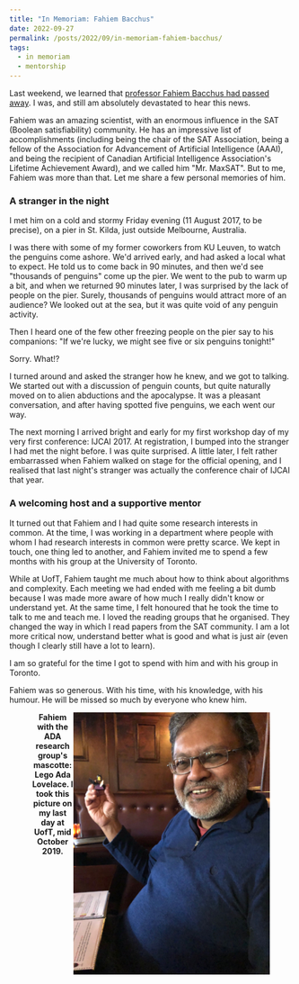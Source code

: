 ```yaml
---
title: "In Memoriam: Fahiem Bacchus"
date: 2022-09-27
permalink: /posts/2022/09/in-memoriam-fahiem-bacchus/
tags:
  - in memoriam
  - mentorship
---
```


Last weekend, we learned that [professor Fahiem Bacchus had passed away](https://web.cs.toronto.edu/news-events/news/in-memoriam-fahiem-bacchus). I was, and still am absolutely devastated to hear this news.

Fahiem was an amazing scientist, with an enormous influence in the SAT (Boolean satisfiability) community. He has an impressive list of accomplishments (including being the chair of the SAT Association, being a fellow of the Association for Advancement of Artificial Intelligence (AAAI), and being the recipient of Canadian Artificial Intelligence Association's Lifetime Achievement Award), and we called him "Mr. MaxSAT". But to me, Fahiem was more than that. Let me share a few personal memories of him.

### A stranger in the night

I met him on a cold and stormy Friday evening (11 August 2017, to be precise), on a pier in St. Kilda, just outside Melbourne, Australia. 

I was there with some of my former coworkers from KU Leuven, to watch the penguins come ashore. We'd arrived early, and had asked a local what to expect. He told us to come back in 90 minutes, and then we'd see "thousands of penguins" come up the pier. We went to the pub to warm up a bit, and when we returned 90 minutes later, I was surprised by the lack of people on the pier. Surely, thousands of penguins would attract more of an audience? We looked out at the sea, but it was quite void of any penguin activity.

Then I heard one of the few other freezing people on the pier say to his companions: "If we're lucky, we might see five or six penguins tonight!"

Sorry. What!?

I turned around and asked the stranger how he knew, and we got to talking. We started out with a discussion of penguin counts, but quite naturally moved on to alien abductions and the apocalypse. It was a pleasant conversation, and after having spotted five penguins, we each went our way.

The next morning I arrived bright and early for my first workshop day of my very first conference: IJCAI 2017. At registration, I bumped into the stranger I had met the night before. I was quite surprised. A little later, I felt rather embarrassed when Fahiem walked on stage for the official opening, and I realised that last night's stranger was actually the conference chair of IJCAI that year.

### A welcoming host and a supportive mentor

It turned out that Fahiem and I had quite some research interests in common. At the time, I was working in a department where people with whom I had research interests in common were pretty scarce. We kept in touch, one thing led to another, and Fahiem invited me to spend a few months with his group at the University of Toronto.

While at UofT, Fahiem taught me much about how to think about algorithms and complexity. Each meeting we had ended with me feeling a bit dumb because I was made more aware of how much I really didn't know or understand yet. At the same time, I felt honoured that he took the time to talk to me and teach me. I loved the reading groups that he organised. They changed the way in which I read papers from the SAT community. I am a lot more critical now, understand better what is good and what is just air (even though I clearly still have a lot to learn).

I am so grateful for the time I got to spend with him and with his group in Toronto.

Fahiem was so generous. With his time, with his knowledge, with his humour. He will be missed so much by everyone who knew him.

<figure>
<img align="right" src="/images/2022/2019_10_5_768x1024.JPG" width="350">
<figcaption align = "center"><b>Fahiem with the ADA research group's mascotte: Lego Ada Lovelace. I took this picture on my last day at UofT, mid October 2019.</b></figcaption>
</figure>

<!-- [![img](/images/2022/2019_10_5_768x1024.JPG)](/images/2022/2019_10_5.JPG)
*A picture I took of Fahiem with the ADA research group's mascotte: Lego Ada Lovelace. I took this picture on my last day at UofT, mid October 2019.* -->